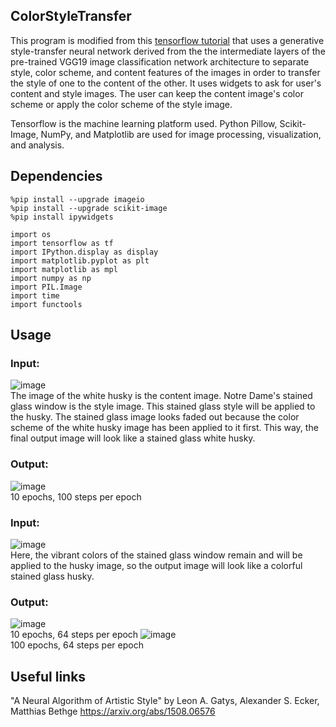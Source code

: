 ## ColorStyleTransfer
This program is modified from this [tensorflow tutorial](https://www.tensorflow.org/tutorials/generative/style_transfer) that uses a generative style-transfer neural network derived from the the intermediate layers of the pre-trained VGG19 image classification network architecture to separate style, color scheme, and content features of the images in order to transfer the style of one to the content of the other. It uses widgets to ask for user's content and style images. The user can keep the content image's color scheme or apply the color scheme of the style image. 

Tensorflow is the machine learning platform used. Python Pillow, Scikit-Image, NumPy, and Matplotlib are used for image processing, visualization, and analysis. 

## Dependencies 
```
%pip install --upgrade imageio
%pip install --upgrade scikit-image
%pip install ipywidgets
```
```
import os
import tensorflow as tf
import IPython.display as display
import matplotlib.pyplot as plt
import matplotlib as mpl
import numpy as np
import PIL.Image
import time
import functools
```

## Usage
### Input: 
![image](https://user-images.githubusercontent.com/35713658/222324249-ae51fc48-16bc-43e9-b4f8-de4f71015bcd.png)   
The image of the white husky is the content image. Notre Dame's stained glass window is the style image. This stained glass style will be applied to the husky. The stained glass image looks faded out because the color scheme of the white husky image has been applied to it first. This way, the final output image will look like a stained glass white husky. 
### Output:
![image](https://github.com/Celeste1221/ColorStyleTransfer/assets/35713658/d3ba982d-0235-4465-b725-4fb9ab0dd284)  
10 epochs, 100 steps per epoch
### Input:
![image](https://user-images.githubusercontent.com/35713658/222325046-cc2c43e1-3ab7-4a0c-adfb-cafcf105305c.png)   
Here, the vibrant colors of the stained glass window remain and will be applied to the husky image, so the output image will look like a colorful stained glass husky.
### Output:
![image](https://github.com/Celeste1221/ColorStyleTransfer/assets/35713658/7e2866da-724c-46e9-8f88-99269604ae0b)  
10 epochs, 64 steps per epoch
![image](https://github.com/Celeste1221/ColorStyleTransfer/assets/35713658/adcbe014-8a36-416c-8dbc-02023a0eec2b)  
100 epochs, 64 steps per epoch
## Useful links  
"A Neural Algorithm of Artistic Style" by Leon A. Gatys, Alexander S. Ecker, Matthias Bethge https://arxiv.org/abs/1508.06576



